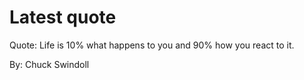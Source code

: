 # Latest quote 

Quote: Life is 10% what happens to you and 90% how you react to it. 

By: Chuck Swindoll